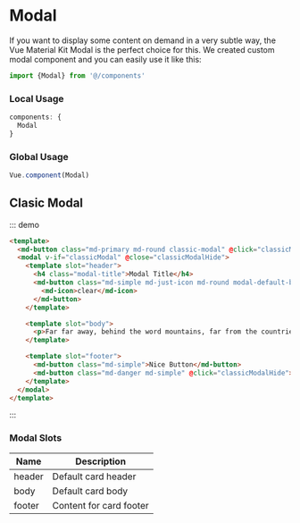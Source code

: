 # Modal

If you want to display some content on demand in a very subtle way, the Vue Material Kit Modal is the perfect choice for this. We created custom modal component and you can easily use it like this:

```js
import {Modal} from '@/components'
```

### Local Usage

```js
components: {
  Modal
}
```

### Global Usage

```js
Vue.component(Modal)
```

<script>
module.exports = {
  data () {
    return {
      classicModal: false,
      noticeModal: false,
      smallAlertModal: false
    }
  },
  methods: {
    classicModalHide: function(){
      this.classicModal = false
    },
    noticeModalHide: function(){
      this.noticeModal = false
    },
    smallAlertModalHide: function(){
      this.smallAlertModal = false
    }
  }
}
</script>

## Clasic Modal

::: demo
```html
<template>
  <md-button class="md-primary md-round classic-modal" @click="classicModal = true">Classic Modal</md-button>
  <modal v-if="classicModal" @close="classicModalHide">
    <template slot="header">
      <h4 class="modal-title">Modal Title</h4>
      <md-button class="md-simple md-just-icon md-round modal-default-button" @click="classicModalHide">
        <md-icon>clear</md-icon>
      </md-button>
    </template>

    <template slot="body">
      <p>Far far away, behind the word mountains, far from the countries Vokalia and Consonantia, there live the blind texts. Separated they live in Bookmarksgrove right at the coast of the Semantics, a large language ocean. A small river named Duden flows by their place and supplies it with the necessary regelialia. It is a paradisematic country, in which roasted parts of sentences fly into your mouth. Even the all-powerful Pointing has no control about the blind texts it is an almost unorthographic life One day however a small line of blind text by the name of Lorem Ipsum decided to leave for the far World of Grammar.</p>
    </template>

    <template slot="footer">
      <md-button class="md-simple">Nice Button</md-button>
      <md-button class="md-danger md-simple" @click="classicModalHide">Close</md-button>
    </template>
  </modal>
</template>

```
:::

### Modal Slots
| Name | Description |
|---------- |-------- |
|  header  | Default card header |
|  body  | Default card body |
|  footer  | Content for card footer |
